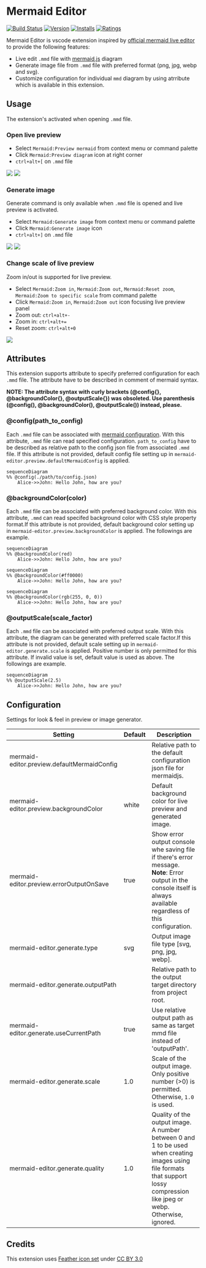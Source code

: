 # Mermaid Editor

[![Build Status](https://dev.azure.com/tomoyukim-vscode-extension/vscode-mermaid-editor-pipeline/_apis/build/status/tomoyukim.vscode-mermaid-editor?branchName=master)](https://dev.azure.com/tomoyukim-vscode-extension/vscode-mermaid-editor-pipeline/_build/latest?definitionId=1&branchName=master)
[![Version](https://vsmarketplacebadge.apphb.com/version/tomoyukim.vscode-mermaid-editor.svg)](https://marketplace.visualstudio.com/items?itemName=tomoyukim.vscode-mermaid-editor)
[![Installs](https://vsmarketplacebadge.apphb.com/installs/tomoyukim.vscode-mermaid-editor.svg)](https://marketplace.visualstudio.com/items?itemName=tomoyukim.vscode-mermaid-editor)
[![Ratings](https://vsmarketplacebadge.apphb.com/rating-short/tomoyukim.vscode-mermaid-editor.svg)](https://marketplace.visualstudio.com/items?itemName=tomoyukim.vscode-mermaid-editor)

Mermaid Editor is vscode extension inspired by [official mermaid live editor](https://mermaidjs.github.io/mermaid-live-editor/) to provide the following features:

- Live edit `.mmd` file with [mermaid.js](https://mermaidjs.github.io/) diagram
- Generate image file from `.mmd` file with preferred format (png, jpg, webp and svg).
- Customize configuration for individual `mmd` diagram by using atrribute which is available in this extension.

## Usage

The extension's activated when opening `.mmd` file.

### Open live preview

- Select `Mermaid:Preview mermaid` from context menu or command palette
- Click `Mermaid:Preview diagram` icon at right corner
- `ctrl+alt+[` on `.mmd` file

![](https://user-images.githubusercontent.com/1187581/78126099-efef5f00-744c-11ea-9a07-370d9714621d.png)
![](https://user-images.githubusercontent.com/1187581/78126199-1e6d3a00-744d-11ea-8c79-25f6f1c08517.png)

### Generate image

Generate command is only available when `.mmd` file is opened and live preview is activated.

- Select `Mermaid:Generate image` from context menu or command palette
- Click `Mermaid:Generate image` icon
- `ctrl+alt+]` on `.mmd` file

![](https://user-images.githubusercontent.com/1187581/78126965-4e690d00-744e-11ea-96be-d59cf0965e26.png)
![](https://user-images.githubusercontent.com/1187581/78127020-6345a080-744e-11ea-9ad0-d2f24dec4d1e.png)

### Change scale of live preview

Zoom in/out is supported for live preview.

- Select `Mermaid:Zoom in`, `Mermaid:Zoom out`, `Mermaid:Reset zoom`, `Mermaid:Zoom to specific scale` from command palette
- Click `Mermaid:Zoom in`, `Mermaid:Zoom out` icon focusing live preview panel
- Zoom out: `ctrl+alt+-`
- Zoom in: `ctrl+alt+=`
- Reset zoom: `ctrl+alt+0`

![](https://user-images.githubusercontent.com/1187581/78127053-76587080-744e-11ea-9861-c4a4dc71a4fe.png)

## Attributes

This extension supports attribute to specify preferred configuration for each `.mmd` file. The attribute have to be described in comment of mermaid syntax.

**NOTE: The attribute syntax with curly brackets (@config{}, @backgroundColor{}, @outputScale{}) was obsoleted. Use parenthesis (@config(), @backgroundColor(), @outputScale()) instead, please.**

### @config(path_to_config)

Each `.mmd` file can be associated with [mermaid configuration](https://mermaid-js.github.io/mermaid/#/mermaidAPI?id=configuration). With this attribute, `.mmd` file can read specified configuration. `path_to_config` have to be described as relative path to the config json file from associated `.mmd` file. If this attribute is not provided, default config file setting up in `mermaid-editor.preview.defaultMermaidConfig` is applied.

```
sequenceDiagram
%% @config(./path/to/config.json)
    Alice->>John: Hello John, how are you?
```

### @backgroundColor(color)

Each `.mmd` file can be associated with preferred background color. With this attribute, `.mmd` can read specifed background color with CSS style property format.If this attribute is not provided, default background color setting up in `mermaid-editor.preview.backgroundColor` is applied. The followings are example.

```
sequenceDiagram
%% @backgroundColor(red)
    Alice->>John: Hello John, how are you?
```

```
sequenceDiagram
%% @backgroundColor(#ff0000)
    Alice->>John: Hello John, how are you?
```

```
sequenceDiagram
%% @backgroundColor(rgb(255, 0, 0))
    Alice->>John: Hello John, how are you?
```

### @outputScale(scale_factor)

Each `.mmd` file can be associated with preferred output scale. With this attribute, the diagram can be generated with preferred scale factor.If this attribute is not provided, default scale setting up in `mermaid-editor.generate.scale` is applied. Positive number is only permitted for this attribute. If invalid value is set, default value is used as above. The followings are example.

```
sequenceDiagram
%% @outputScale(2.5)
    Alice->>John: Hello John, how are you?
```

## Configuration

Settings for look & feel in preview or image generator.

| Setting                                     | Default | Description                                                                                                                                                                    |
| ------------------------------------------- | ------- | ------------------------------------------------------------------------------------------------------------------------------------------------------------------------------ |
| mermaid-editor.preview.defaultMermaidConfig |         | Relative path to the default configuration json file for mermaidjs.                                                                                                            |
| mermaid-editor.preview.backgroundColor      | white   | Default background color for live preview and generated image.                                                                                                                 |
| mermaid-editor.preview.errorOutputOnSave    | true    | Show error output console whe saving file if there's error message.<br/> **Note**: Error output in the console itself is always available regardless of this configuration.    |
| mermaid-editor.generate.type                | svg     | Output image file type [svg, png, jpg, webp].                                                                                                                                  |
| mermaid-editor.generate.outputPath          |         | Relative path to the output target directory from project root.                                                                                                                |
| mermaid-editor.generate.useCurrentPath      | true    | Use relative output path as same as target mmd file instead of 'outputPath'.                                                                                                   |
| mermaid-editor.generate.scale               | 1.0     | Scale of the output image. Only positive number (>0) is permitted. Otherwise, `1.0` is used.                                                                                   |
| mermaid-editor.generate.quality             | 1.0     | Quality of the output image. A number between 0 and 1 to be used when creating images using file formats that support lossy compression like jpeg or webp. Otherwise, ignored. |

## Credits

This extension uses [Feather icon set](https://www.iconfinder.com/iconsets/feather) under [CC BY 3.0](https://creativecommons.org/licenses/by/3.0/)
